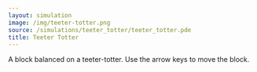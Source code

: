 ```yaml
---
layout: simulation
image: /img/teeter-totter.png
source: /simulations/teeter_totter/teeter_totter.pde
title: Teeter Totter
---
```


A block balanced on a teeter-totter. Use the arrow keys to move the block.
